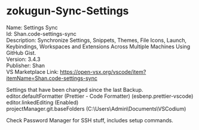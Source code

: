 # zokugun-Sync-Settings

Name: Settings Sync
\
Id: Shan.code-settings-sync
\
Description: Synchronize Settings, Snippets, Themes, File Icons, Launch, Keybindings, Workspaces and Extensions Across Multiple Machines Using GitHub Gist.
\
Version: 3.4.3
\
Publisher: Shan
\
VS Marketplace Link: https://open-vsx.org/vscode/item?itemName=Shan.code-settings-sync

Settings that have been changed since the last Backup.
\
editor.defaultFormatter (Prettier - Code Formatter) (esbenp.prettier-vscode)
\
editor.linkedEditing (Enabled)
\
projectManager.git.baseFolders (C:\Users\Admin\Documents\VSCodium)

Check Password Manager for SSH stuff, includes setup commands.
